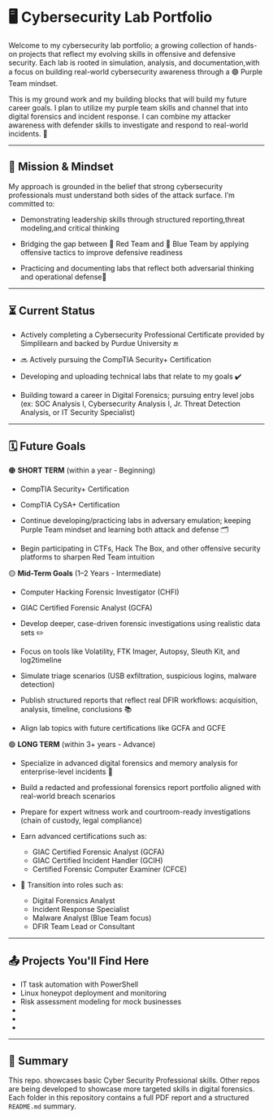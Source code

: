 # 🖥️ Cybersecurity Lab Portfolio

Welcome to my cybersecurity lab portfolio; a growing collection of hands-on projects that reflect my evolving skills in offensive and defensive security. Each lab is rooted in simulation, analysis, and documentation,with a focus on building real-world cybersecurity awareness through a 🟣 Purple Team mindset. 

This is my ground work and my building blocks that will build my future career goals. I plan to utilize my purple team skills and channel that into digital forensics and incident response. I can combine my attacker awareness with defender skills to investigate and respond to real-world incidents. 🔎

---

## 📝 Mission & Mindset

My approach is grounded in the belief that strong cybersecurity professionals must understand both sides of the attack surface. I’m committed to:

- Demonstrating leadership skills through structured reporting,threat modeling,and critical thinking

- Bridging the gap between 🔴 Red Team and 🔵 Blue Team by applying offensive tactics to improve defensive readiness

- Practicing and documenting labs that reflect both adversarial thinking and operational defense🦾

---

## ⏳ Current Status

- Actively completing a Cybersecurity Professional Certificate provided by Simplilearn and backed by Purdue University 🔚

- 🔜 Actively pursuing the CompTIA Security+ Certification

- Developing and uploading technical labs that relate to my goals ✔️

- Building toward a career in Digital Forensics; pursuing entry level jobs (ex: SOC Analysis I, Cybersecurity Analysis I, Jr. Threat Detection Analysis, or IT Security Specialist)

---

## 🗓️ Future Goals

🟠 **SHORT TERM** (within a year - Beginning)

- CompTIA Security+ Certification

- CompTIA CySA+ Certification

- Continue developing/practicing labs in adversary emulation; keeping Purple Team mindset and learning both attack and defense 🗂️

- Begin participating in CTFs, Hack The Box, and other offensive security platforms to sharpen Red Team intuition

🟡 **Mid-Term Goals** (1–2 Years - Intermediate)

- Computer Hacking Forensic Investigator (CHFI)

- GIAC Certified Forensic Analyst (GCFA)

- Develop deeper, case-driven forensic investigations using realistic data sets ✏️

- Focus on tools like Volatility, FTK Imager, Autopsy, Sleuth Kit, and log2timeline

- Simulate triage scenarios (USB exfiltration, suspicious logins, malware detection)

- Publish structured reports that reflect real DFIR workflows: acquisition, analysis, timeline, conclusions 📚

- Align lab topics with future certifications like GCFA and GCFE

🟢 **LONG TERM** (within 3+ years - Advance)

- Specialize in advanced digital forensics and memory analysis for enterprise-level incidents 🧬

- Build a redacted and professional forensics report portfolio aligned with real-world breach scenarios

- Prepare for expert witness work and courtroom-ready investigations (chain of custody, legal compliance)

- Earn advanced certifications such as:
  - GIAC Certified Forensic Analyst (GCFA)
  - GIAC Certified Incident Handler (GCIH)
  - Certified Forensic Computer Examiner (CFCE)

- 🔬 Transition into roles such as:
  - Digital Forensics Analyst
  - Incident Response Specialist
  - Malware Analyst (Blue Team focus)
  - DFIR Team Lead or Consultant

---

## 📤 Projects You'll Find Here

- IT task automation with PowerShell  
- Linux honeypot deployment and monitoring   
- Risk assessment modeling for mock businesses
-
-
-

---

## 📨 Summary

This repo. showcases basic Cyber Security Professional skills. Other repos are being developed to showcase more targeted skills in digital forensics. Each folder in this repository contains a full PDF report and a structured `README.md` summary.
